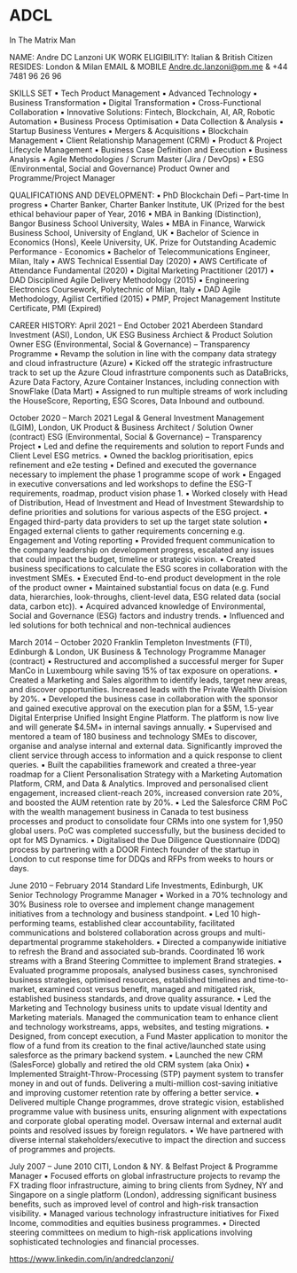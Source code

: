 # ADCL
In The Matrix Man

NAME:	Andre DC Lanzoni
UK WORK ELIGIBILITY:	Italian & British Citizen
RESIDES:	London & Milan
EMAIL & MOBILE	Andre.dc.lanzoni@pm.me & +44 7481 96 26 96

SKILLS SET
▪	Tech Product Management
▪	Advanced Technology
▪	Business Transformation
▪	Digital Transformation
▪	Cross-Functional Collaboration
▪	Innovative Solutions: Fintech, Blockchain, AI, AR, Robotic Automation	▪	Business Process Optimisation
▪	Data Collection & Analysis
▪	Startup Business Ventures
▪	Mergers & Acquisitions
▪	Blockchain Management
▪	Client Relationship Management (CRM)	▪	Product & Project Lifecycle Management
▪	Business Case Definition and Execution
▪	Business Analysis
▪	Agile Methodologies / Scrum Master (Jira / DevOps)
▪	ESG (Environmental, Social and Governance) Product Owner and Programme/Project Manager

QUALIFICATIONS AND DEVELOPMENT:	
▪	PhD Blockchain Defi – Part-time In progress
▪	Charter Banker, Charter Banker Institute, UK (Prized for the best ethical behaviour paper of Year, 2016
▪	MBA in Banking (Distinction), Bangor Business School University, Wales
▪	MBA in Finance, Warwick Business School, University of England, UK
▪	Bachelor of Science in Economics (Hons), Keele University, UK. Prize for Outstanding Academic Performance - Economics
▪	Bachelor of Telecommunications Engineer, Milan, Italy
▪	AWS Technical Essential Day (2020) 
▪	AWS Certificate of Attendance Fundamental (2020) 
▪	Digital Marketing Practitioner (2017) 
▪	DAD Disciplined Agile Delivery Methodology (2015) 
▪	Engineering Electronics Coursework, Polytechnic of Milan, Italy 
▪	DAD Agile Methodology, Agilist Certified (2015)
▪	PMP, Project Management Institute Certificate, PMI (Expired)

CAREER HISTORY:	
April 2021 –  End October 2021	Aberdeen Standard Investment (ASI), London, UK
ESG Business Archiect & Product Solution Owner
ESG (Environmental, Social & Governance) – Transparency Programme
▪	Revamp the solution in line with the company data strategy and cloud infrastructure (Azure)
▪	Kicked off the strategic infrastructure track to set up the Azure Cloud infrastrture components such as DataBricks, Azure Data Factory, Azure Container Instances, including connection with SnowFlake (Data Mart)
▪	Assigned to run multiple streams of work including the HouseScore, Reporting, ESG Scores, Data Inbound and outbound.

October 2020 – March 2021	Legal & General Investment Management (LGIM), London, UK
Product & Business Architect / Solution Owner (contract) ESG (Environmental, Social & Governance) – Transparency Project
▪	Led and define the requirements and solution to report Funds and Client Level ESG metrics.
▪	Owned the backlog prioritisation, epics refinement and e2e testing
▪	Defined and executed the governance necessary to implement the phase 1 programme scope of work
▪	Engaged in executive conversations and led workshops to define the ESG-T requirements, roadmap, product vision phase 1.
▪	Worked closely with Head of Distribution, Head of Investment and Head of Investment Stewardship to define priorities and solutions for various aspects of the ESG project.
▪	Engaged third-party data providers to set up the target state solution
▪	Engaged external clients to gather requirements concerning e.g. Engagement and Voting reporting
▪	Provided frequent communication to the company leadership on development progress, escalated any issues that could impact the budget, timeline or strategic vision.
▪	Created business specifications to calculate the ESG scores in collaboration with the investment SMEs.
▪	Executed End-to-end product development in the role of the product owner
▪	Maintained substantial focus on data (e.g. Fund data, hierarchies, look-throughs, client-level data, ESG related data (social data, carbon etc)).
▪	Acquired advanced knowledge of Environmental, Social and Governance (ESG) factors and industry trends.
▪	Influenced and led solutions for both technical and non-technical audiences
	
March 2014 – October 2020	Franklin Templeton Investments (FTI), Edinburgh & London, UK 
Business & Technology Programme Manager (contract)
▪	Restructured and accomplished a successful merger for Super ManCo in Luxembourg while saving 15% of tax exposure on operations.
▪	Created a Marketing and Sales algorithm to identify leads, target new areas, and discover opportunities. Increased leads with the Private Wealth Division by 20%.
▪	Developed the business case in collaboration with the sponsor and gained executive approval on the execution plan for a $5M, 1.5-year Digital Enterprise Unified Insight Engine Platform. The platform is now live and will generate $4.5M+ in internal savings annually.
▪	Supervised and mentored a team of 180 business and technology SMEs to discover, organise and analyse internal and external data. Significantly improved the client service through access to information and a quick response to client queries.
▪	Built the capabilities framework and created a three-year roadmap for a Client Personalisation Strategy with a Marketing Automation Platform, CRM, and Data & Analytics. Improved and personalised client engagement, increased client-reach 20%, increased conversion rate 20%, and boosted the AUM retention rate by 20%.
▪	Led the Salesforce CRM PoC with the wealth management business in Canada to test business processes and product to consolidate four CRMs into one system for 1,950 global users. PoC was completed successfully, but the business decided to opt for MS Dynamics.
▪	Digitalised the Due Diligence Questionnaire (DDQ) process by partnering with a DOOR Fintech founder of the startup in London to cut response time for DDQs and RFPs from weeks to hours or days.
	
June 2010 – February 2014	Standard Life Investments, Edinburgh, UK
	Senior Technology Programme Manager
▪	Worked in a 70% technology and 30% Business role to oversee and implement change management initiatives from a technology and business standpoint.
▪	Led 10 high-performing teams, established clear accountability, facilitated communications and bolstered collaboration across groups and multi-departmental programme stakeholders.
▪	Directed a companywide initiative to refresh the Brand and associated sub-brands. Coordinated 16 work streams with a Brand Steering Committee to implement Brand strategies.
▪	Evaluated programme proposals, analysed business cases, synchronised business strategies, optimised resources, established timelines and time-to-market, examined cost versus benefit, managed and mitigated risk, established business standards, and drove quality assurance.
▪	Led the Marketing and Technology business units to update visual Identity and Marketing materials. Managed the communication team to enhance client and technology workstreams, apps, websites, and testing migrations.
▪	Designed, from concept execution, a Fund Master application to monitor the flow of a fund from its creation to the final active/launched state using salesforce as the primary backend system.
▪	Launched the new CRM (SalesForce) globally and retired the old CRM system (aka Onix)
▪	Implemented Straight-Throw-Processing (STP) payment system to transfer money in and out of funds. Delivering a multi-million cost-saving initiative and improving customer retention rate by offering a better service.
▪	Delivered multiple Change programmes, drove strategic vision, established programme value with business units, ensuring alignment with expectations and corporate global operating model. Oversaw internal and external audit points and resolved issues by foreign regulators.
▪	We have partnered with diverse internal stakeholders/executive to impact the direction and success of programmes and projects.
	
July 2007 – June 2010	CITI, London & NY. & Belfast
	Project & Programme Manager
▪	Focused efforts on global infrastructure projects to revamp the FX trading floor infrastructure, aiming to bring clients from Sydney, NY and Singapore on a single platform (London), addressing significant business benefits, such as improved level of control and high-risk transaction visibility.
▪	Managed various technology infrastructure initiatives for Fixed Income, commodities and equities business programmes.
▪	Directed steering committees on medium to high-risk applications involving sophisticated technologies and financial processes.


https://www.linkedin.com/in/andredclanzoni/ 
